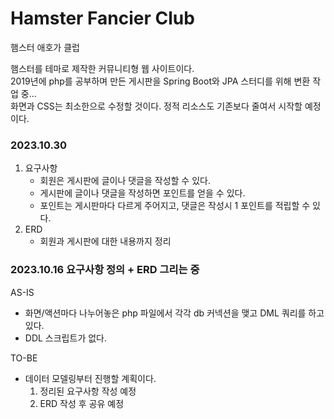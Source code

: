 # Hamster Fancier Club

햄스터 애호가 클럽

햄스터를 테마로 제작한 커뮤니티형 웹 사이트이다.  
2019년에 php를 공부하며 만든 게시판을 Spring Boot와 JPA 스터디를 위해 변환 작업 중...  
화면과 CSS는 최소한으로 수정할 것이다. 정적 리소스도 기존보다 줄여서 시작할 예정이다.

### 2023.10.30
 1. 요구사항
    - 회원은 게시판에 글이나 댓글을 작성할 수 있다.
    - 게시판에 글이나 댓글을 작성하면 포인트를 얻을 수 있다.
    - 포인트는 게시판마다 다르게 주어지고, 댓글은 작성시 1 포인트를 적립할 수 있다.
 2. ERD
    - 회원과 게시판에 대한 내용까지 정리
    
    
### 2023.10.16 요구사항 정의 + ERD 그리는 중  

AS-IS   
- 화면/액션마다 나누어놓은 php 파일에서 각각 db 커넥션을 맺고 DML 쿼리를 하고 있다.  
- DDL 스크립트가 없다.   

TO-BE  
- 데이터 모델링부터 진행할 계획이다.  
  1. 정리된 요구사항 작성 예정  
  2. ERD 작성 후 공유 예정  
